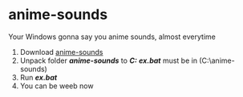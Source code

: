 # anime-sounds
Your Windows gonna say you anime sounds, almost everytime 

1. Download [anime-sounds](https://github.com/dimitriewski/anime-sounds/raw/main/anime-sounds.rar)
2. Unpack folder ***anime-sounds*** to ***C:***
   ***ex.bat*** must be in (C:\anime-sounds)
3. Run ***ex.bat***
4. You can be weeb now

